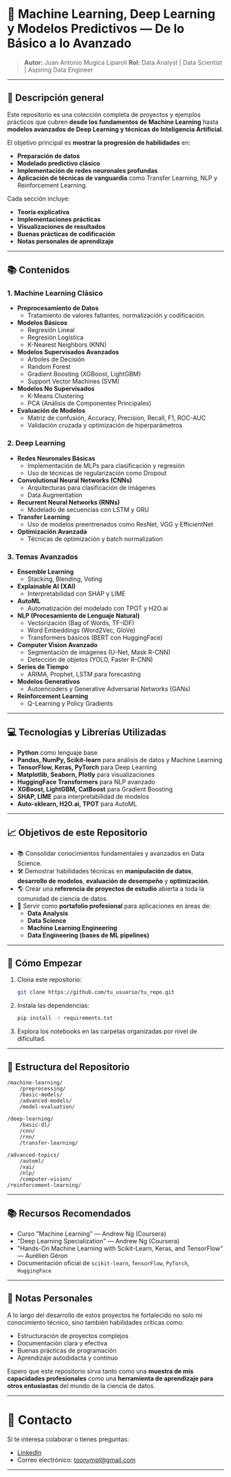 # 🧠 Machine Learning, Deep Learning y Modelos Predictivos — De lo Básico a lo Avanzado

> **Autor:** Juan Antonio Mugica Liparoli 
> **Rol:** Data Analyst | Data Scientist | Aspiring Data Engineer  

---

## 🚀 Descripción general

Este repositorio es una colección completa de proyectos y ejemplos prácticos que cubren **desde los fundamentos de Machine Learning** hasta **modelos avanzados de Deep Learning y técnicas de Inteligencia Artificial**.

El objetivo principal es **mostrar la progresión de habilidades** en:
- **Preparación de datos**
- **Modelado predictivo clásico**
- **Implementación de redes neuronales profundas**
- **Aplicación de técnicas de vanguardia** como Transfer Learning, NLP y Reinforcement Learning.

Cada sección incluye:
- **Teoría explicativa**
- **Implementaciones prácticas**
- **Visualizaciones de resultados**
- **Buenas prácticas de codificación**
- **Notas personales de aprendizaje**

---

## 📚 Contenidos

### 1. Machine Learning Clásico
- **Preprocesamiento de Datos**
  - Tratamiento de valores faltantes, normalización y codificación.
- **Modelos Básicos**
  - Regresión Lineal
  - Regresión Logística
  - K-Nearest Neighbors (KNN)
- **Modelos Supervisados Avanzados**
  - Árboles de Decisión
  - Random Forest
  - Gradient Boosting (XGBoost, LightGBM)
  - Support Vector Machines (SVM)
- **Modelos No Supervisados**
  - K-Means Clustering
  - PCA (Análisis de Componentes Principales)
- **Evaluación de Modelos**
  - Matriz de confusión, Accuracy, Precision, Recall, F1, ROC-AUC
  - Validación cruzada y optimización de hiperparámetros

### 2. Deep Learning
- **Redes Neuronales Básicas**
  - Implementación de MLPs para clasificación y regresión
  - Uso de técnicas de regularización como Dropout
- **Convolutional Neural Networks (CNNs)**
  - Arquitecturas para clasificación de imágenes
  - Data Augmentation
- **Recurrent Neural Networks (RNNs)**
  - Modelado de secuencias con LSTM y GRU
- **Transfer Learning**
  - Uso de modelos preentrenados como ResNet, VGG y EfficientNet
- **Optimización Avanzada**
  - Técnicas de optimización y batch normalization

### 3. Temas Avanzados
- **Ensemble Learning**
  - Stacking, Blending, Voting
- **Explainable AI (XAI)**
  - Interpretabilidad con SHAP y LIME
- **AutoML**
  - Automatización del modelado con TPOT y H2O.ai
- **NLP (Procesamiento de Lenguaje Natural)**
  - Vectorización (Bag of Words, TF-IDF)
  - Word Embeddings (Word2Vec, GloVe)
  - Transformers básicos (BERT con HuggingFace)
- **Computer Vision Avanzado**
  - Segmentación de imágenes (U-Net, Mask R-CNN)
  - Detección de objetos (YOLO, Faster R-CNN)
- **Series de Tiempo**
  - ARIMA, Prophet, LSTM para forecasting
- **Modelos Generativos**
  - Autoencoders y Generative Adversarial Networks (GANs)
- **Reinforcement Learning**
  - Q-Learning y Policy Gradients

---

## 💻 Tecnologías y Librerías Utilizadas
- **Python** como lenguaje base
- **Pandas, NumPy, Scikit-learn** para análisis de datos y Machine Learning
- **TensorFlow, Keras, PyTorch** para Deep Learning
- **Matplotlib, Seaborn, Plotly** para visualizaciones
- **HuggingFace Transformers** para NLP avanzado
- **XGBoost, LightGBM, CatBoost** para Gradient Boosting
- **SHAP, LIME** para interpretabilidad de modelos
- **Auto-sklearn, H2O.ai, TPOT** para AutoML

---

## 📈 Objetivos de este Repositorio

- 📚 Consolidar conocimientos fundamentales y avanzados en Data Science.
- 🛠️ Demostrar habilidades técnicas en **manipulación de datos**, **desarrollo de modelos**, **evaluación de desempeño** y **optimización**.
- 🌎 Crear una **referencia de proyectos de estudio** abierta a toda la comunidad de ciencia de datos.
- 💼 Servir como **portafolio profesional** para aplicaciones en áreas de:
  - **Data Analysis**
  - **Data Science**
  - **Machine Learning Engineering**
  - **Data Engineering (bases de ML pipelines)**

---

## 🚀 Cómo Empezar

1. Clona este repositorio:
   ```bash
   git clone https://github.com/tu_usuario/tu_repo.git
   ```
2. Instala las dependencias:
   ```bash
   pip install -r requirements.txt
   ```
3. Explora los notebooks en las carpetas organizadas por nivel de dificultad.

---

## 🧩 Estructura del Repositorio
```plaintext
/machine-learning/
    /preprocessing/
    /basic-models/
    /advanced-models/
    /model-evaluation/

/deep-learning/
    /basic-dl/
    /cnn/
    /rnn/
    /transfer-learning/

/advanced-topics/
    /automl/
    /xai/
    /nlp/
    /computer-vision/
/reinforcement-learning/
```

---

## 📚 Recursos Recomendados
- Curso "Machine Learning" — Andrew Ng (Coursera)
- "Deep Learning Specialization" — Andrew Ng (Coursera)
- "Hands-On Machine Learning with Scikit-Learn, Keras, and TensorFlow" — Aurélien Géron
- Documentación oficial de `scikit-learn`, `TensorFlow`, `PyTorch`, `HuggingFace`

---

## 🌟 Notas Personales

A lo largo del desarrollo de estos proyectos he fortalecido no solo mi conocimiento técnico, sino también habilidades críticas como:
- Estructuración de proyectos complejos
- Documentación clara y efectiva
- Buenas prácticas de programación
- Aprendizaje autodidacta y continuo

Espero que este repositorio sirva tanto como una **muestra de mis capacidades profesionales** como una **herramienta de aprendizaje para otros entusiastas** del mundo de la ciencia de datos.

---

# 📩 Contacto
Si te interesa colaborar o tienes preguntas:
- [LinkedIn](https://www.linkedin.com/in/juan-antonio-mugica/)
- Correo electrónico: toonympl@gmail.com

---
